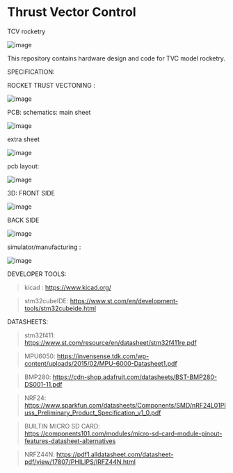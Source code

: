 # Thrust Vector Control
TCV rocketry 

![image](https://user-images.githubusercontent.com/114358863/235373234-06cd2e86-50fa-4c70-94b3-b0c7fce61e10.png)


This repository contains hardware design and code for TVC model rocketry.


SPECIFICATION:





ROCKET TRUST VECTONING :

![image](https://user-images.githubusercontent.com/114358863/234672675-fe9574e3-3684-47cb-9889-756ffe2bad4f.png)


PCB:
schematics:
main sheet

![image](https://user-images.githubusercontent.com/114358863/235372734-b6e45243-743a-45ab-8b5c-507768e8c4f7.png)

extra sheet

![image](https://user-images.githubusercontent.com/114358863/235372747-855d1a0d-e5c7-4e42-acaa-9c87ecd98d7d.png)


pcb layout:

![image](https://user-images.githubusercontent.com/114358863/228625542-4a604663-deae-479f-a16a-000b9121d37b.png)

3D:
FRONT SIDE 

![image](https://user-images.githubusercontent.com/114358863/235372622-71f211ad-3e45-4487-85d1-97b95f593181.png)

BACK SIDE

![image](https://user-images.githubusercontent.com/114358863/235372632-ec3192f5-4df8-441e-aa87-60b0faa5809b.png)


simulator/manufacturing :

![image](https://user-images.githubusercontent.com/114358863/235372801-556c1896-745d-46e7-9928-b742bed9c596.png)


DEVELOPER TOOLS:

>kicad :
https://www.kicad.org/

>stm32cubeIDE:
https://www.st.com/en/development-tools/stm32cubeide.html

DATASHEETS:

>stm32f411:
https://www.st.com/resource/en/datasheet/stm32f411re.pdf

>MPU6050:
https://invensense.tdk.com/wp-content/uploads/2015/02/MPU-6000-Datasheet1.pdf

>BMP280:
https://cdn-shop.adafruit.com/datasheets/BST-BMP280-DS001-11.pdf

>NRF24:
https://www.sparkfun.com/datasheets/Components/SMD/nRF24L01Pluss_Preliminary_Product_Specification_v1_0.pdf

>BUILTIN MICRO SD CARD:
https://components101.com/modules/micro-sd-card-module-pinout-features-datasheet-alternatives

>NRFZ44N:
https://pdf1.alldatasheet.com/datasheet-pdf/view/17807/PHILIPS/IRFZ44N.html





